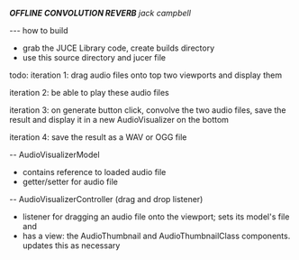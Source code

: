 ***OFFLINE CONVOLUTION REVERB***
*jack campbell*

--- how to build
- grab the JUCE Library code, create builds directory
- use this source directory and jucer file



todo:
iteration 1:
drag audio files onto top two viewports and display them

iteration 2:
be able to play these audio files

iteration 3:
on generate button click, convolve the two audio files, save the result and display it in a new AudioVisualizer on the bottom

iteration 4:
save the result as a WAV or OGG file



-- AudioVisualizerModel
- contains reference to loaded audio file
- getter/setter for audio file

-- AudioVisualizerController (drag and drop listener)
- listener for dragging an audio file onto the viewport; sets its model's file and 
- has a view: the AudioThumbnail and AudioThumbnailClass components. updates this as necessary